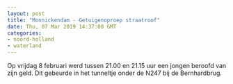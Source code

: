 ```yaml
---
layout: post
title: "Monnickendam - Getuigenoproep straatroof"
date: Thu, 07 Mar 2019 14:37:00 GMT
categories: 
- noord-holland 
- waterland 
---
```


Op vrijdag 8 februari werd tussen 21.00 en 21.15 uur een jongen beroofd van zijn geld. Dit gebeurde in het tunneltje onder de N247 bij de Bernhardbrug.
